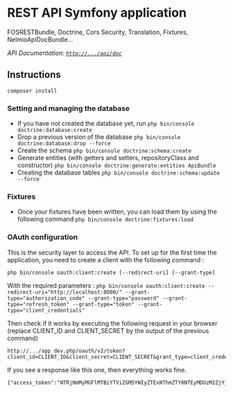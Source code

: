 # REST API Symfony application

FOSRESTBundle, Doctrine, Cors Security, Translation, Fixtures, NelmioApiDocBundle...

*API Documentation: [`http://.../api/doc`](http://.../api/doc)*

## Instructions

```
composer install
```

### Setting and managing the database

* If you have not created the database yet, run `php bin/console doctrine:database:create`
* Drop a previous version of the database `php bin/console doctrine:database:drop --force`
* Create the schema `php bin/console doctrine:schema:create`
* Generate entities (with getters and setters, repositoryClass and constructor) `php bin/console doctrine:generate:entities ApiBundle`
* Creating the database tables `php bin/console doctrine:schema:update --force`

### Fixtures

* Once your fixtures have been written, you can load them by using the following command `php bin/console doctrine:fixtures:load`

### OAuth configuration

This is the security layer to access the API. To set up for the first time the application, you need to create a client with the following command :
```
php bin/console oauth:client:create [--redirect-uri] [--grant-type]
```

With the required parameters : `php bin/console oauth:client:create --redirect-uri="http://localhost:8000/" --grant-type="authorization_code" --grant-type="password" --grant-type="refresh_token" --grant-type="token" --grant-type="client_credentials"`

Then check if it works by executing the following request in your browser (replace CLIENT_ID and CLIENT_SECRET by the output of the previous command)
```
http://.../app_dev.php/oauth/v2/token?client_id=CLIENT_ID&client_secret=CLIENT_SECRET&grant_type=client_credentials
```

If you see a response like this one, then everything works fine.
```
{"access_token":"NTRjNmMyMGFlMTBiYTViZGM5YWIyZTExNThmZTY0NTEyMDUzM2ZjYjE0NTc1YzVhMTRjYzA0YTQ5OTU4YjZkZg","expires_in":3600,"token_type":"bearer","scope":null}
```
